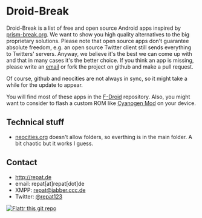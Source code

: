 Droid-Break
======
Droid-Break is a list of free and open source Android apps inspired by [prism-break.org](https://prism-break.org "prism-break"). We want to show you high quality alternatives to the big proprietary solutions. 
Please note that open source apps don't guarantee absolute freedom, e.g. an open source Twitter client still sends everything to Twitters' servers. 
Anyway, we believe it's the best we can come up with and that in many cases it's the better choice. 
If you think an app is missing, please write an [email](http://droid-break.info/support.html "support") or fork the project on github and make a pull request. 

Of course, github and neocities are not always in sync, so it might take a while for the update to appear.

You will find most of these apps in the [F-Droid](https://f-droid.org/ "F-Droid") repository. Also, you might want to consider to flash a custom ROM like [Cyanogen Mod](http://www.cyanogenmod.org/ "CyanogenMod") on your device. 

## Technical stuff
* [neocities.org](neocities.org "neocities.org") doesn't allow folders, so everthing is in the main folder. A bit chaotic but it works I guess.

## Contact
* http://repat.de
* email: repat[at]repat[dot]de
* XMPP: repat@jabber.ccc.de
* Twitter: [@repat123](https://twitter.com/repat123 "repat123 on twitter")

[![Flattr this git repo](http://api.flattr.com/button/flattr-badge-large.png)](https://flattr.com/submit/auto?user_id=repat&url=https://github.com/repat/scuttle2owncloud&title=scuttle2owncloud&language=&tags=github&category=software) 
